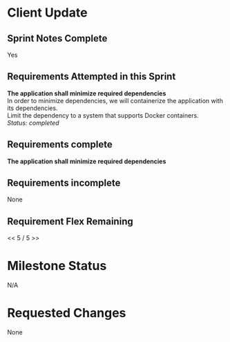 
# Client Update

## Sprint Notes Complete

Yes  

## Requirements Attempted in this Sprint

**The application shall minimize required dependencies**  
In order to minimize dependencies, we will containerize the application with its dependencies.   
Limit the dependency to a system that supports Docker containers.  
*Status: completed*

## Requirements complete

**The application shall minimize required dependencies**  

## Requirements incomplete

None

## Requirement Flex Remaining

<< 5 / 5 >>

# Milestone Status

N/A

# Requested Changes

None
